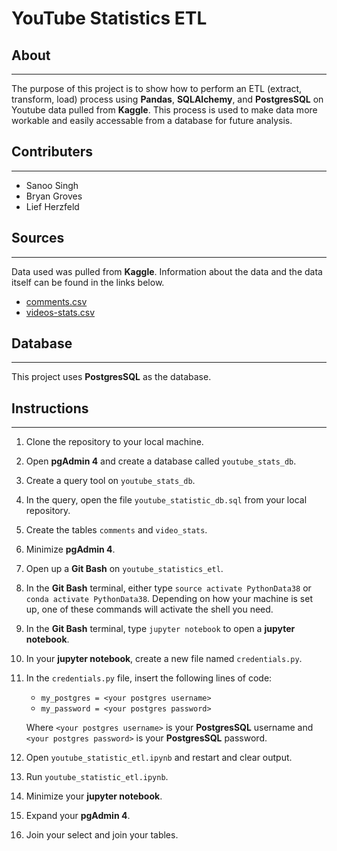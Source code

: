 # YouTube Statistics ETL

## About
---
The purpose of this project is to show how to perform an ETL (extract, transform, load) process using **Pandas**, **SQLAlchemy**, and **PostgresSQL** on Youtube data pulled from **Kaggle**. This process is used to make data more workable and easily accessable from a database for future analysis.


## Contributers
---
- Sanoo Singh
- Bryan Groves
- Lief Herzfeld


## Sources
---
Data used was pulled from **Kaggle**. Information about the data and the data itself can be found in the links below.

- [comments.csv](https://www.kaggle.com/datasets/advaypatil/youtube-statistics?select=comments.csv)
- [videos-stats.csv](https://www.kaggle.com/datasets/advaypatil/youtube-statistics?select=videos-stats.csv)

## Database
---
This project uses **PostgresSQL** as the database.

## Instructions
---
1. Clone the repository to your local machine.
2. Open **pgAdmin 4** and create a database called ``youtube_stats_db``.
3. Create a query tool on ``youtube_stats_db``.
4. In the query, open the file ``youtube_statistic_db.sql`` from your local repository.
5. Create the tables ``comments`` and ``video_stats``.
6. Minimize **pgAdmin 4**.
7. Open up a **Git Bash** on ``youtube_statistics_etl``.
8. In the **Git Bash** terminal, either type ``source activate PythonData38`` or ``conda activate PythonData38``. Depending on how your machine is set up, one of these commands will activate the shell you need.
9. In the **Git Bash** terminal, type ``jupyter notebook`` to open a **jupyter notebook**.
10. In your **jupyter notebook**, create a new file named ``credentials.py``.
11. In the ``credentials.py`` file, insert the following lines of code:
    - ``my_postgres = <your postgres username>``
    - ``my_password = <your postgres password>``

    Where ``<your postgres username>`` is your **PostgresSQL** username and ``<your postgres password>`` is your **PostgresSQL** password.
12. Open ``youtube_statistic_etl.ipynb`` and restart and clear output.
13. Run ``youtube_statistic_etl.ipynb``.
14. Minimize your **jupyter notebook**.
15. Expand your **pgAdmin 4**.
16. Join your select and join your tables.
